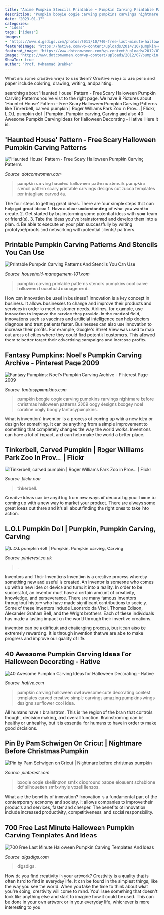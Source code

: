 ```yaml
---
title: "Anime Pumpkin Stencils Printable ~ Pumpkin Carving Printable Patterns Stencils Pumpkins Cool Carve Halloween Household Management"
description: "Pumpkin boogie oogie carving pumpkins carvings nightmare before christmas halloween patterns 2009 oogy designs boogey noel coraline oogly boogly fantasypumpkins"
date: "2023-01-17"
categories:
- "ideas"
tags: ["ideas"]
images:
- "https://www.digsdigs.com/photos/2011/10/700-free-last-minute-halloween-pumpkin-carving-templates-and-ideas-4.jpg"
featuredImage: "https://hative.com/wp-content/uploads/2014/10/pumpkin-carving-ideas/5-owl-pumpkin-carving.jpg"
featured_image: "https://www.dotcomwomen.com/wp-content/uploads/2012/07/pumpkin-haunted-house-224x300.jpg"
image: "https://www.dotcomwomen.com/wp-content/uploads/2012/07/pumpkin-haunted-house-224x300.jpg"
ShowToc: true
author: "Prof. Mohammad Brekke"
---
```



What are some creative ways to use them?
Creative ways to use pens and paper include coloring, drawing, writing, andpainting.

	

		
searching about &#039;Haunted House&#039; Pattern - Free Scary Halloween Pumpkin Carving Patterns you've visit to the right page. We have 8 Pictures about &#039;Haunted House&#039; Pattern - Free Scary Halloween Pumpkin Carving Patterns like Tinkerbell, carved pumpkin | Roger Williams Park Zoo in Prov… | Flickr, L.O.L pumpkin doll | Pumpkin, Pumpkin carving, Carving and also 40 Awesome Pumpkin Carving Ideas for Halloween Decorating - Hative. Here it is:
		
    
## &#039;Haunted House&#039; Pattern - Free Scary Halloween Pumpkin Carving Patterns

<img loading=lazy src="https://www.dotcomwomen.com/wp-content/uploads/2012/07/pumpkin-haunted-house-224x300.jpg" onerror="this.onerror=null;this.src='https://tse3.mm.bing.net/th?id=OIP.h06O5jWDfPftyLe87g6RCQAAAA&amp;pid=15.1';" alt="&#039;Haunted House&#039; Pattern - Free Scary Halloween Pumpkin Carving Patterns">

_Source: dotcomwomen.com_

>pumpkin carving haunted halloween patterns stencils pumpkins stencil pattern scary printable carvings designs cut zucca templates per intagliare carved da. 

	

The four steps to getting great ideas.
There are four simple steps that can help get great ideas: 1. Have a clear understanding of what you want to create.
2. Get started by brainstorming some potential ideas with your team or friend(s).
3. Take the ideas you've brainstormed and develop them into a plan. 
4. Be able to execute on your plan successfully by writing prototype/proofs and networking with potential clients/ partners.

    
## Printable Pumpkin Carving Patterns And Stencils You Can Use

<img loading=lazy src="https://www.household-management-101.com/image-files/printable-pumpkin-carving-patterns-facebook-image.jpg" onerror="this.onerror=null;this.src='https://tse3.mm.bing.net/th?id=OIP.dLxbQxjjzoE3ZOvDcdRi4gHaD4&amp;pid=15.1';" alt="Printable Pumpkin Carving Patterns And Stencils You Can Use">

_Source: household-management-101.com_

>pumpkin carving printable patterns stencils pumpkins cool carve halloween household management. 

	

How can innovation be used in business?
Innovation is a key concept in business. It allows businesses to change and improve their products and services in order to meet customer needs. Airlines, for example, use innovation to improve the service they provide. In the medical field, innovations such as vaccines and artificial intelligence can help doctors diagnose and treat patients faster. Businesses can also use innovation to increase their profits. For example, Google's Street View was used to map out areas of cities where they could find potential customers. This allowed them to better target their advertising campaigns and increase profits.

    
## Fantasy Pumpkins: Noel&#039;s Pumpkin Carving Archive - Pinterest Page 2009

<img loading=lazy src="https://fantasypumpkins.com/2009-pumpkins/oogy-boogey111.jpg" onerror="this.onerror=null;this.src='https://tse1.mm.bing.net/th?id=OIP.DnAj1R1zo-1KMgRZKNbUOAHaFw&amp;pid=15.1';" alt="Fantasy Pumpkins: Noel&#039;s Pumpkin Carving Archive - Pinterest Page 2009">

_Source: fantasypumpkins.com_

>pumpkin boogie oogie carving pumpkins carvings nightmare before christmas halloween patterns 2009 oogy designs boogey noel coraline oogly boogly fantasypumpkins. 

	

What is invention?
Invention is a process of coming up with a new idea or design for something. It can be anything from a simple improvement to something that completely changes the way the world works. Inventions can have a lot of impact, and can help make the world a better place.

    
## Tinkerbell, Carved Pumpkin | Roger Williams Park Zoo In Prov… | Flickr

<img loading=lazy src="https://c1.staticflickr.com/7/6217/6229154384_99b57ea419_b.jpg" onerror="this.onerror=null;this.src='https://tse4.mm.bing.net/th?id=OIP.YYc2ZMsZseiSUlH0qiVGcQHaJ4&amp;pid=15.1';" alt="Tinkerbell, carved pumpkin | Roger Williams Park Zoo in Prov… | Flickr">

_Source: flickr.com_

>tinkerbell. 

	

Creative ideas can be anything from new ways of decorating your home to coming up with a new way to market your product. There are always some great ideas out there and it's all about finding the right ones to take into action.

    
## L.O.L Pumpkin Doll | Pumpkin, Pumpkin Carving, Carving

<img loading=lazy src="https://i.pinimg.com/736x/3c/b1/98/3cb198783ee653c5c823b2cbb799ad24.jpg" onerror="this.onerror=null;this.src='https://tse1.mm.bing.net/th?id=OIP.0MIubmFN3YpHXszUDhZc8wHaJ3&amp;pid=15.1';" alt="L.O.L pumpkin doll | Pumpkin, Pumpkin carving, Carving">

_Source: pinterest.co.uk_

>. 

	

Inventors and Their Inventions
Invention is a creative process whereby something new and useful is created. An inventor is someone who comes up with a new idea or device and turns it into a reality. In order to be successful, an inventor must have a certain amount of creativity, knowledge, and perseverance.
There are many famous inventors throughout history who have made significant contributions to society. Some of these inventors include Leonardo da Vinci, Thomas Edison, Alexander Graham Bell, and the Wright brothers. Each of these individuals has made a lasting impact on the world through their inventive creations.

Invention can be a difficult and challenging process, but it can also be extremely rewarding. It is through invention that we are able to make progress and improve our quality of life.

    
## 40 Awesome Pumpkin Carving Ideas For Halloween Decorating - Hative

<img loading=lazy src="https://hative.com/wp-content/uploads/2014/10/pumpkin-carving-ideas/5-owl-pumpkin-carving.jpg" onerror="this.onerror=null;this.src='https://tse3.mm.bing.net/th?id=OIP.XcqSIcA0dt6b9V5w3XNT1AHaHa&amp;pid=15.1';" alt="40 Awesome Pumpkin Carving Ideas for Halloween Decorating - Hative">

_Source: hative.com_

>pumpkin carving halloween owl awesome cute decorating contest templates carved creative simple carvings amazing pumpkins wings designs sunflower cool idea. 

	

All humans have a brainstrom. This is the region of the brain that controls thought, decision making, and overall function. Brainstroming can be healthy or unhealthy, but it is essential for humans to have in order to make good decisions.

    
## Pin By Pam Schwigen On Cricut | Nightmare Before Christmas Pumpkin

<img loading=lazy src="https://i.pinimg.com/736x/4c/8d/33/4c8d33b3a9f3a03821f0c8b06fd233e4.jpg" onerror="this.onerror=null;this.src='https://tse1.mm.bing.net/th?id=OIP.lChKJ7B6jrKl2K2Y0XbAQQHaHa&amp;pid=15.1';" alt="Pin by Pam Schwigen on Cricut | Nightmare before christmas pumpkin">

_Source: pinterest.com_

>boogie oogie skellington smfx clipground pappe eloquent schablone dxf silhouetten smfxvinyls vozeli lienzos. 

	

What are the benefits of innovation?
Innovation is a fundamental part of the contemporary economy and society. It allows companies to improve their products and services, faster and cheaper. The benefits of innovation include increased productivity, competitiveness, and social responsibility.

    
## 700 Free Last Minute Halloween Pumpkin Carving Templates And Ideas

<img loading=lazy src="https://www.digsdigs.com/photos/2011/10/700-free-last-minute-halloween-pumpkin-carving-templates-and-ideas-4.jpg" onerror="this.onerror=null;this.src='https://tse1.mm.bing.net/th?id=OIP.IjaxSdoMPR-riMH3g83mRgHaHa&amp;pid=15.1';" alt="700 Free Last Minute Halloween Pumpkin Carving Templates And Ideas">

_Source: digsdigs.com_

>digsdigs. 

	

How do you find creativity in your artwork?
Creativity is a quality that is often hard to find in everyday life. It can be found in the simplest things, like the way you see the world. When you take the time to think about what you're doing, creativity will come to mind. You'll see something that doesn't look like anything else and start to imagine how it could be used. This can be done in your own artwork or in your everyday life, whichever is more interesting to you.

